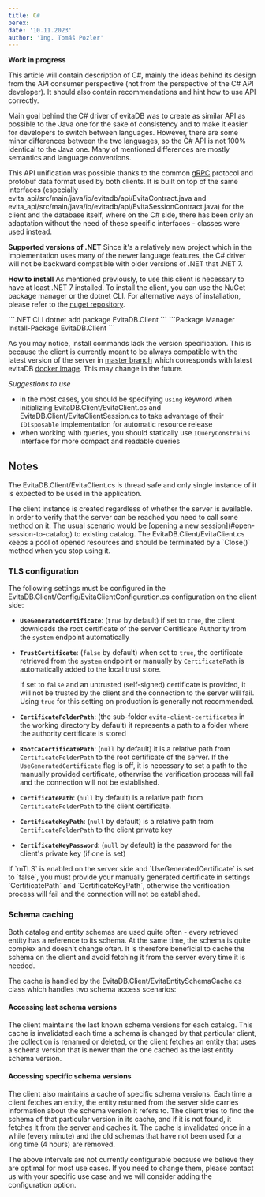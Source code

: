 ```yaml
---
title: C#
perex: 
date: '10.11.2023'
author: 'Ing. Tomáš Pozler'
---
```


**Work in progress**

This article will contain description of C#, mainly the ideas behind its design from the API consumer perspective
(not from the perspective of the C# API developer). It should also contain recommendations and hint how to use
API correctly.

Main goal behind the C# driver of evitaDB was to create as similar API as possible to the Java one for the sake of
consistency and to make it easier for developers to switch between languages. However, there are some minor differences
between the two languages, so the C# API is not 100% identical to the Java one. Many of mentioned differences are mostly 
semantics and language conventions.

This API unification was possible thanks to the common [gRPC](grpc.md) protocol and protobuf data format used by both clients.
It is built on top of the same interfaces (especially <SourceClass>evita_api/src/main/java/io/evitadb/api/EvitaContract.java</SourceClass> 
and <SourceClass>evita_api/src/main/java/io/evitadb/api/EvitaSessionContract.java</SourceClass>) for the client and the database itself,
where on the C# side, there has been only an adaptation without the need of these specific interfaces - classes were used instead.

**Supported versions of .NET**
Since it's a relatively new project which in the implementation uses many of the newer language features, the C# driver
will not be backward compatible with older versions of .NET that .NET 7.

**How to install**
As mentioned previously, to use this client is necessary to have at least .NET 7 installed.
To install the client, you can use the NuGet package manager or the dotnet CLI. For alternative ways of installation,
please refer to the [nuget repository](https://www.nuget.org/packages/EvitaDB.Client).

<CodeTabs>
<CodeTabsBlock>
```.NET CLI
dotnet add package EvitaDB.Client
```
</CodeTabsBlock>
<CodeTabsBlock>
```Package Manager
Install-Package EvitaDB.Client
```
</CodeTabsBlock>
</CodeTabs>

As you may notice, install commands lack the version specification. This is because the client is currently meant to be 
always compatible with the latest version of the server in [master branch](https://github.com/FgForrest/evitaDB/tree/master) 
which corresponds with latest evitaDB [docker image](https://hub.docker.com/r/evitadb/evitadb). This may change in the future.

*Suggestions to use*
- in the most cases, you should be specifying `using` keyword when initializing <SourceClass>EvitaDB.Client/EvitaClient.cs</SourceClass> and <SourceClass>EvitaDB.Client/EvitaClientSession.cs</SourceClass> to take advantage of their `IDisposable` implementation for automatic resource release 
- when working with queries, you should statically use `IQueryConstrains` interface for more compact and readable queries

## Notes
The <SourceClass>EvitaDB.Client/EvitaClient.cs</SourceClass>
is thread safe and only single instance of it is expected to be used in the application.

<Note type="info">
The client instance is created regardless of whether the server is available. In order to verify that the server can be
reached you need to call some method on it. The usual scenario would be [opening a new session](#open-session-to-catalog)
to existing <Term location="/documentation/user/en/index.md">catalog</Term>.
</Note>

<Note type="warning">
The <SourceClass>EvitaDB.Client/EvitaClient.cs</SourceClass>
keeps a pool of opened resources and should be terminated by a `Close()` method when you stop using it.  
</Note>

### TLS configuration

The following settings must be configured in the
<SourceClass>EvitaDB.Client/Config/EvitaClientConfiguration.cs</SourceClass>
configuration on the client side:

- **`UseGeneratedCertificate`**: (`true` by default) if set to `true`, the client downloads the root certificate of
  the server Certificate Authority from the `system` endpoint automatically
- **`TrustCertificate`**: (`false` by default) when set to `true`, the certificate retrieved from the `system`
  endpoint or manually by `CertificatePath` is automatically added to the local trust store.

  If set to `false` and an untrusted (self-signed) certificate is provided, it will not be trusted by the client and
  the connection to the server will fail. Using `true` for this setting on production is generally not recommended.
- **`CertificateFolderPath`**: (the sub-folder `evita-client-certificates` in the working directory by default)
  it represents a path to a folder where the authority certificate is stored
- **`RootCaCertificatePath`**: (`null` by default) it is a relative path from `CertificateFolderPath` to the root
  certificate of the server. If the `UseGeneratedCertificate` flag is off, it is necessary to set a path to
  the manually provided certificate, otherwise the verification process will fail and the connection will not be
  established.
- **`CertificatePath`**: (`null` by default) is a relative path from `CertificateFolderPath` to the client certificate.
- **`CertificateKeyPath`**: (`null` by default) is a relative path from `CertificateFolderPath` to the client private key
- **`CertificateKeyPassword`**: (`null` by default) is the password for the client's private key (if one is set)

<Note type="warning">
If `mTLS` is enabled on the server side and `UseGeneratedCertificate` is set to `false`, you must provide your
manually generated certificate in settings `CertificatePath` and `CertificateKeyPath`, otherwise the verification 
process will fail and the connection will not be established.
</Note>

### Schema caching

Both catalog and entity schemas are used quite often - every retrieved entity has a reference to its schema. At the same
time, the schema is quite complex and doesn't change often. It is therefore beneficial to cache the schema on the client
and avoid fetching it from the server every time it is needed.

The cache is handled by the <SourceClass>EvitaDB.Client/EvitaEntitySchemaCache.cs</SourceClass>
class which handles two schema access scenarios:

#### Accessing last schema versions

The client maintains the last known schema versions for each catalog. This cache is invalidated each time a schema is
changed by that particular client, the collection is renamed or deleted, or the client fetches an entity that uses
a schema version that is newer than the one cached as the last entity schema version.

#### Accessing specific schema versions

The client also maintains a cache of specific schema versions. Each time a client fetches an entity, the entity returned
from the server side carries information about the schema version it refers to. The client tries to find the schema of
that particular version in its cache, and if it is not found, it fetches it from the server and caches it. The cache is
invalidated once in a while (every minute) and the old schemas that have not been used for a long time (4 hours) are
removed.

<Note type="info">

The above intervals are not currently configurable because we believe they are optimal for most use cases. If you need
to change them, please contact us with your specific use case and we will consider adding the configuration option.

</Note>